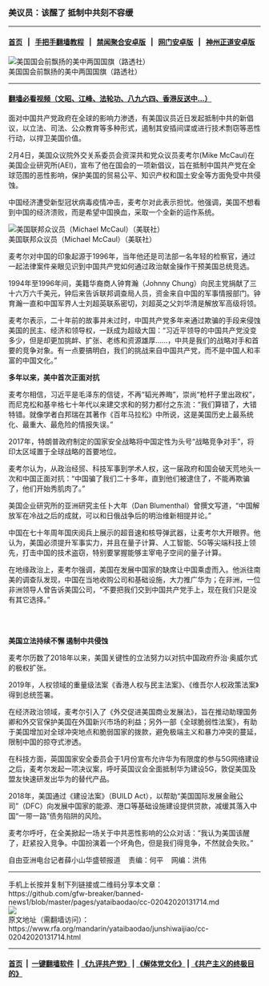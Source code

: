### 美议员：该醒了  抵制中共刻不容缓
------------------------

#### [首页](https://github.com/gfw-breaker/banned-news1/blob/master/README.md) &nbsp;&nbsp;|&nbsp;&nbsp; [手把手翻墙教程](https://github.com/gfw-breaker/guides/wiki) &nbsp;&nbsp;|&nbsp;&nbsp; [禁闻聚合安卓版](https://github.com/gfw-breaker/bn-android) &nbsp;&nbsp;|&nbsp;&nbsp; [网门安卓版](https://github.com/oGate2/oGate) &nbsp;&nbsp;|&nbsp;&nbsp; [神州正道安卓版](https://github.com/SzzdOgate/update) 



<div id="headerimg">
 <img alt="美国国会前飘扬的美中两国国旗（路透社）" src="https://www.rfa.org/mandarin/yataibaodao/zhengzhi/wy-12242019132231.html/yt1224d.jpg/image" title="美国国会前飘扬的美中两国国旗（路透社）"/>
 <div id="headerimgcontents">
  <div id="headerimgcaption">
   <span>
    美国国会前飘扬的美中两国国旗（路透社）
   </span>
   <!-- zoomattribute -->
  </div>
  <!-- headerimgcaption -->
 </div>
 <!-- headerimagecontents -->
</div>

<hr/>


#### [翻墙必看视频（文昭、江峰、法轮功、八九六四、香港反送中...）](https://github.com/gfw-breaker/banned-news1/blob/master/pages/link3.md)

<div id="storytext">
 <div>
  <div class="slot_header">
  </div>
 </div>
 <p>
  面对中国共产党政府在全球的影响力渗透，有美国议员近日发起抵制中共的新倡议，以立法、司法、公众教育等多种形式，遏制其安插间谍或进行技术剽窃等恶性行动，以捍卫美国价值。
 </p>
 <p>
  2月4日，美国众议院外交关系委员会资深共和党众议员麦考尔(Mike McCaul)在美国企业研究所(AEI)，宣布了他在国会的一项新倡议，旨在抵制中国共产党在全球范围的恶性影响，保护美国的贸易公平、知识产权和国土安全等方面免受中共侵蚀。
 </p>
 <p>
  中国经济遭受新型冠状病毒疫情冲击，麦考尔对此表示担忧。他强调，美国不想看到中国的经济溃败，而是希望中国换血，采取一个全新的运作系统。
 </p>
 <p>
  <div class="image-inline captioned" style="width:1500px;">
   <div style="width:1500px;">
    <img alt="美国联邦众议员（Michael McCaul）（美联社） " src="https://www.rfa.org/mandarin/yataibaodao/junshiwaijiao/cc-02042020131714.html/0204x.jpg" title="美国联邦众议员（Michael McCaul）（美联社） "/>
   </div>
   <div class="image-caption">
    <span style="width:1500px;">
     美国联邦众议员（Michael McCaul）（美联社）
    </span>
    <span class="copyright">
    </span>
   </div>
  </div>
 </p>
 <p>
  麦考尔对中国的印象起源于1996年，当年他还是司法部一名年轻的检察官，通过一起法律案件亲眼见识到中国共产党如何通过政治献金操作干预美国总统竞选。
 </p>
 <p>
  1994年至1996年间，美籍华裔商人钟育瀚（Johnny Chung）向民主党捐献了三十六万六千美元，钟后来告诉联邦调查局人员，资金来自中国的军事情报部门。钟育瀚一直和中国军界人士刘超英联系密切，刘超英之父刘华清是解放军高级将领。
 </p>
 <p>
  麦考尔表示，二十年前的故事并未过时，中国共产党多年来通过欺骗的手段来侵蚀美国的民主、经济和领导权，一跃成为超级大国：“习近平领导的中国共产党没变多少，但是却更加挑衅、扩张、老练和资源雄厚……，中共是我们的战略对手和首要的竞争对象。有一点要搞明白，我们的挑战来自中国共产党，而不是中国人和丰富的中国文化。”
 </p>
 <p>
  <b>
   多年以来，美中首次正面对抗
  </b>
 </p>
 <p>
  麦考尔相信，习近平是毛泽东的信徒，不再“韬光养晦”，崇尚“枪杆子里出政权”，而尼克松和基辛格七十年代以来建交求和的努力都付之东流：“我们算错了，大错特错。就像学者白邦瑞在其著作《百年马拉松》中所说，这是美国历史上最系统化、最重大、最危险的情报失误。”
 </p>
 <p>
  2017年，特朗普政府制定的国家安全战略将中国定性为头号“战略竞争对手”，将印太区域置于全球战略的首要地位。
 </p>
 <p>
  麦考尔认为，从政治经贸、科技军事到学术人权，这一届政府和国会破天荒地头一次和中国正面对抗：“中国骗了我们二十多年，直到他们被逮住了，不能再欺骗了，他们开始秀肌肉了。”
 </p>
 <p>
  美国企业研究所的亚洲研究主任卜大年（Dan Blumenthal）曾撰文写道，“中国解放军在冷战之后的成就，可以和日俄战争后的明治维新相提并论。”
 </p>
 <p>
  中国在七十年周年国庆阅兵上展示的超音速和核导弹武器，让麦考尔大开眼界。他认为，美国必须提升军事实力，并且在量子计算、人工智能、5G等尖端科技上领先，打击中国的技术盗窃，特别要掌握能够主宰电子空间的量子计算。
 </p>
 <p>
  在地缘政治上，麦考尔强调，美国在发展中国家的缺席让中国乘虚而入。他派往南美的调查队发现，中国在当地收购公司和基础设施，大力推广华为；在非洲，一位非洲领导人曾告诉美国公司，“不要把我们交到中国共产党手上，现在我们只是没有其它选择。”
 </p>
 <p>
 </p>
 <p>
  <br/>
  <br/>
 </p>
 <p>
  <b>
  </b>
 </p>
 <p>
  <b>
   美国立法持续不懈
  </b>
  <b>
  </b>
  <b>
   遏制中共侵蚀
  </b>
 </p>
 <p>
  麦考尔历数了2018年以来，美国关键性的立法努力以对抗中国政府乔治·奥威尔式的极权扩张。
 </p>
 <p>
  2019年，人权领域的重量级法案《香港人权与民主法案》、《维吾尔人权政策法案》得到总统签署。
 </p>
 <p>
  <b>
  </b>
 </p>
 <p>
  在经济政治领域，麦考尔引入了《外交促进美国商业发展法》，旨在推动助理国务卿和外交官保护美国在外国新兴市场的利益；另外一部《全球脆弱性法案》，有助于美国增加对全球冲突地点和脆弱国家的拨款，避免极端主义和暴力冲突的蔓延，限制中国的掠夺式渗透。
 </p>
 <p>
  <b>
  </b>
 </p>
 <p>
  在科技方面，英国国家安全委员会于1月份宣布允许华为有限度的参与5G网络建设之后，麦考尔发起一项决议案，呼吁英国议会全面抵制华为建设5G，敦促美国及盟友快速研发出华为的替代产品。
 </p>
 <p>
  <b>
  </b>
 </p>
 <p>
  2018年，美国通过《建设法案》（BUILD Act），以帮助“美国国际发展金融公司”（DFC）向发展中国家的能源、港口等基础设施建设提供贷款，减缓其落入中国“一带一路”债务陷阱的风险。
 </p>
 <p>
  <b>
  </b>
 </p>
 <p>
  麦考尔呼吁，在全美掀起一场关于中共恶性影响的公众对话：“我认为美国该醒了，赶紧投入竞争。中国扮演着一个坏角色，但是我们得竞争，不然就会失败。”
 </p>
 <p>
 </p>
 <p>
  自由亚洲电台记者薛小山华盛顿报道    责编：何平    网编：洪伟
 </p>
</div>

<hr/>
手机上长按并复制下列链接或二维码分享本文章：<br/>
https://github.com/gfw-breaker/banned-news1/blob/master/pages/yataibaodao/cc-02042020131714.md <br/>
<a href='https://github.com/gfw-breaker/banned-news1/blob/master/pages/yataibaodao/cc-02042020131714.md'><img src='https://github.com/gfw-breaker/banned-news1/blob/master/pages/yataibaodao/cc-02042020131714.md.png'/></a> <br/>
原文地址（需翻墙访问）：https://www.rfa.org/mandarin/yataibaodao/junshiwaijiao/cc-02042020131714.html


------------------------
#### [首页](https://github.com/gfw-breaker/banned-news1/blob/master/README.md) &nbsp;|&nbsp; [一键翻墙软件](https://github.com/gfw-breaker/nogfw/blob/master/README.md) &nbsp;| [《九评共产党》](https://github.com/gfw-breaker/9ping.md/blob/master/README.md#九评之一评共产党是什么) | [《解体党文化》](https://github.com/gfw-breaker/jtdwh.md/blob/master/README.md) | [《共产主义的终极目的》](https://github.com/gfw-breaker/gczydzjmd.md/blob/master/README.md)


<img src='http://gfw-breaker.win/banned-news/pages/yataibaodao/cc-02042020131714.md' width='0px' height='0px'/>